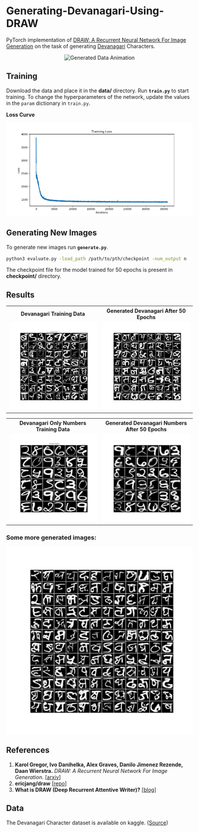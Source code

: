 # Generating-Devanagari-Using-DRAW
PyTorch implementation of [DRAW: A Recurrent Neural Network For Image Generation](https://arxiv.org/abs/1502.04623) on the task of generating [Devanagari](https://en.wikipedia.org/wiki/Devanagari) Characters.
<p align="center">
<img src="images/devanagari_generate.gif" title="Generated Data Animation" alt="Generated Data Animation">
</p>

## Training
Download the data and place it in the **data/** directory. Run **`train.py`** to start training. To change the hyperparameters of the network, update the values in the `param` dictionary in `train.py`.

**Loss Curve**
<p align="center">
<img src="images/Devanagari_Loss_Curve.png" title="Training Loss Curves" alt="Training Loss Curves">
</p>

## Generating New Images
To generate new images run **`generate.py`**.
```sh
python3 evaluate.py -load_path /path/to/pth/checkpoint -num_output n
```
The checkpoint file for the model trained for 50 epochs is present in **checkpoint/** directory.

## Results
<table align='center'>
<tr align='center'>
<th> Devanagari Training Data </th>
<th> Generated Devanagari After 50 Epochs</th>
</tr>
<tr>
<td><img src = 'images/Devanagari_Training_Data.png'>
<td><img src = 'images/Devanagari_Generated_Image.png'>
</tr>
</table>
<table align='center'>
<tr align='center'>
<th> Devanagari Only Numbers Training Data </th>
<th> Generated Devanagari Numbers After 50 Epochs</th>
</tr>
<tr>
<td><img src = 'images/devanagari_num_Training_Data.png'>
<td><img src = 'images/devanagari_num_epoch_50_generated_image.png'>
</tr>
</table>

### Some more generated images:
<img src = 'images/Generated_Image144_1.png'>

## References
1. **Karol Gregor, Ivo Danihelka, Alex Graves, Danilo Jimenez Rezende, Daan Wierstra.** *DRAW: A Recurrent Neural Network For Image Generation.* [[arxiv](https://arxiv.org/abs/1502.04623)]
2. **ericjang/draw** [[repo](https://github.com/ericjang/draw)]
3. **What is DRAW (Deep Recurrent Attentive Writer)?** [[blog](http://kvfrans.com/what-is-draw-deep-recurrent-attentive-writer/)]

## Data
The Devanagari Character dataset is available on kaggle. ([Source](https://www.kaggle.com/rishianand/devanagari-character-set))
